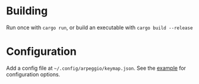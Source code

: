 # Building
Run once with `cargo run`, or build an executable with `cargo build --release` 

# Configuration
Add a config file at `~/.config/arpeggio/keymap.json`. See the [example](./example/keymap.json) for configuration options.
